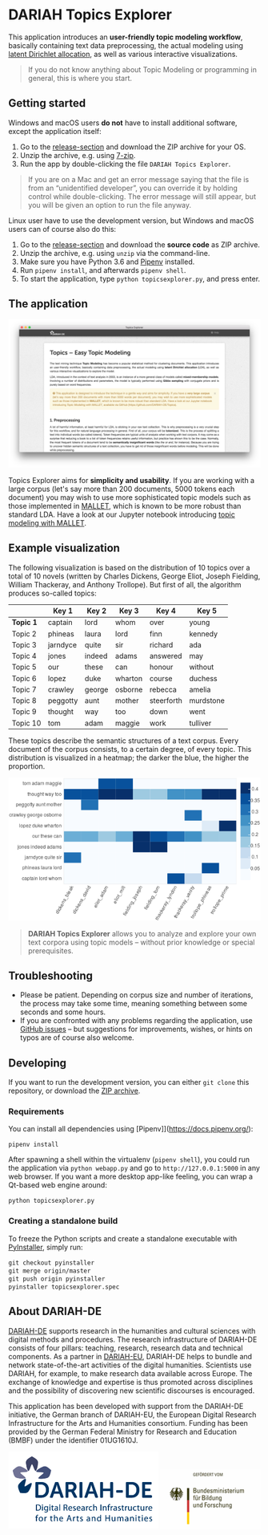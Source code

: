 # DARIAH Topics Explorer
This application introduces an **user-friendly topic modeling workflow**, basically containing text data preprocessing, the actual modeling using [latent Dirichlet allocation](http://www.jmlr.org/papers/volume3/blei03a/blei03a.pdf), as well as various interactive visualizations.

> If you do not know anything about Topic Modeling or programming in general, this is where you start.

## Getting started
Windows and macOS users **do not** have to install additional software, except the application itself:

1. Go to the [release-section](https://github.com/DARIAH-DE/TopicsExplorer/releases) and download the ZIP archive for your OS.
2. Unzip the archive, e.g. using [7-zip](http://www.7-zip.org/).
3. Run the app by double-clicking the file `DARIAH Topics Explorer`.

> If you are on a Mac and get an error message saying that the file is from an “unidentified developer”, you can override it by holding control while double-clicking. The error message will still appear, but you will be given an option to run the file anyway.

Linux user have to use the development version, but Windows and macOS users can of course also do this:

1. Go to the [release-section](https://github.com/DARIAH-DE/TopicsExplorer/releases) and download the **source code** as ZIP archive.
2. Unzip the archive, e.g. using `unzip` via the command-line.
3. Make sure you have Python 3.6 and [Pipenv](https://docs.pipenv.org/) installed.
4. Run `pipenv install`, and afterwards `pipenv shell`.
5. To start the application, type `python topicsexplorer.py`, and press enter.

## The application
![Demonstrator Screenshot](docs/images/screenshot.png)

Topics Explorer aims for **simplicity and usability**. If you are working with a large corpus (let's say more than 200 documents, 5000 tokens each document) you may wish to use more sophisticated topic models such as those implemented in [MALLET](http://mallet.cs.umass.edu/topics.php), which is known to be more robust than standard LDA. Have a look at our Jupyter notebook introducing [topic modeling with MALLET](https://github.com/DARIAH-DE/Topics/blob/master/IntroducingMallet.ipynb).

## Example visualization
The following visualization is based on the distribution of 10 topics over a total of 10 novels (written by Charles Dickens, George Eliot, Joseph Fielding, William Thackeray, and Anthony Trollope). But first of all, the algorithm produces so-called topics:
<center>

|               | Key 1          | Key 2        | Key 3         | Key 4            | Key 5            |
|-------------- | -------------- | ------------ | ------------- | ---------------- | ---------------- |
|**Topic 1**        | captain        | lord         | whom          | over             | young            |
|Topic 2        | phineas        | laura        | lord          | finn             | kennedy          |
|Topic 3        | jarndyce       | quite        | sir           | richard          | ada              |
|Topic 4        | jones          | indeed       | adams         | answered         | may              |
|Topic 5        | our            | these        | can           | honour           | without          |
|Topic 6        | lopez          | duke         | wharton       | course           | duchess          |
|Topic 7        | crawley        | george       | osborne       | rebecca          | amelia           |
|Topic 8        | peggotty       | aunt         | mother        | steerforth       | murdstone        |
|Topic 9        | thought        | way          | too           | down             | went             |
|Topic 10       | tom            | adam         | maggie        | work             | tulliver         |

</center>

These topics describe the semantic structures of a text corpus. Every document of the corpus consists, to a certain degree, of every topic. This distribution is visualized in a heatmap; the darker the blue, the higher the proportion.

![Heatmap](docs/images/heatmap.png)

> **DARIAH Topics Explorer** allows you to analyze and explore your own text corpora using topic models – without prior knowledge or special prerequisites.

## Troubleshooting
* Please be patient. Depending on corpus size and number of iterations, the process may take some time, meaning something between some seconds and some hours.
* If you are confronted with any problems regarding the application, use [GitHub issues](https://github.com/DARIAH-DE/TopicsExplorer/issues) – but suggestions for improvements, wishes, or hints on typos are of course also welcome.

## Developing
If you want to run the development version, you can either `git clone` this repository, or download the [ZIP archive](https://github.com/DARIAH-DE/TopicsExplorer/archive/master.zip).

### Requirements
You can install all dependencies using [Pipenv]](https://docs.pipenv.org/):

```
pipenv install
```

After spawning a shell within the virtualenv (`pipenv shell`), you could run the application via `python webapp.py` and go to `http://127.0.0.1:5000` in any web browser. If you want a more desktop app-like feeling, you can wrap a Qt-based web engine around:

```
python topicsexplorer.py
```

### Creating a standalone build
To freeze the Python scripts and create a standalone executable with [PyInstaller](http://www.pyinstaller.org/), simply run:

```
git checkout pyinstaller
git merge origin/master
git push origin pyinstaller
pyinstaller topicsexplorer.spec
```

## About DARIAH-DE
[DARIAH-DE](https://de.dariah.eu) supports research in the humanities and cultural sciences with digital methods and procedures. The research infrastructure of DARIAH-DE consists of four pillars: teaching, research, research data and technical components. As a partner in [DARIAH-EU](http://dariah.eu/), DARIAH-DE helps to bundle and network state-of-the-art activities of the digital humanities. Scientists use DARIAH, for example, to make research data available across Europe. The exchange of knowledge and expertise is thus promoted across disciplines and the possibility of discovering new scientific discourses is encouraged.

This application has been developed with support from the DARIAH-DE initiative, the German branch of DARIAH-EU, the European Digital Research Infrastructure for the Arts and Humanities consortium. Funding has been provided by the German Federal Ministry for Research and Education (BMBF) under the identifier 01UG1610J.

![DARIAH-DE](https://raw.githubusercontent.com/DARIAH-DE/Topics/testing/docs/images/dariah-de_logo.png)
![BMBF](https://raw.githubusercontent.com/DARIAH-DE/Topics/testing/docs/images/bmbf_logo.png)
